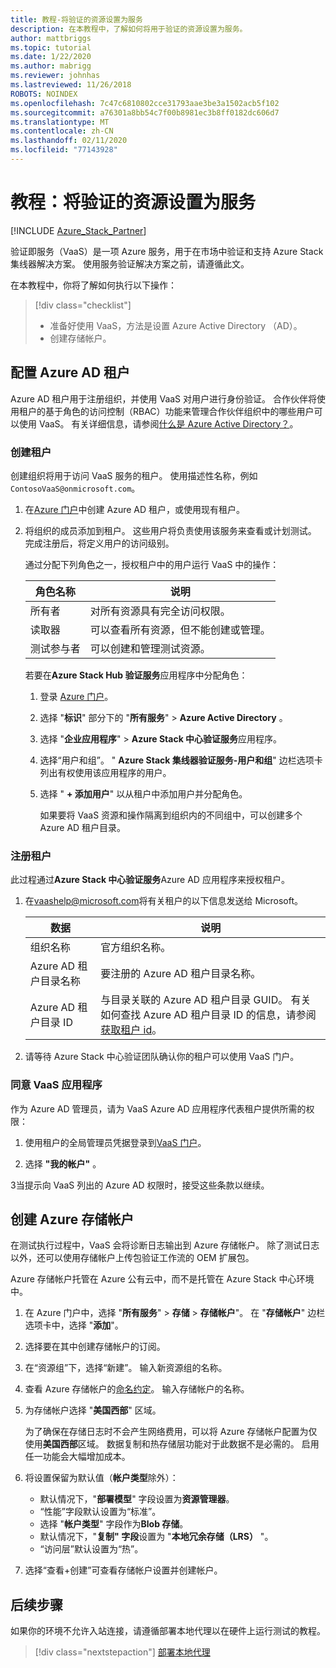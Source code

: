```yaml
---
title: 教程-将验证的资源设置为服务
description: 在本教程中，了解如何将用于验证的资源设置为服务。
author: mattbriggs
ms.topic: tutorial
ms.date: 1/22/2020
ms.author: mabrigg
ms.reviewer: johnhas
ms.lastreviewed: 11/26/2018
ROBOTS: NOINDEX
ms.openlocfilehash: 7c47c6810802cce31793aae3be3a1502acb5f102
ms.sourcegitcommit: a76301a8bb54c7f00b8981ec3b8ff0182dc606d7
ms.translationtype: MT
ms.contentlocale: zh-CN
ms.lasthandoff: 02/11/2020
ms.locfileid: "77143928"
---
```

# <a name="tutorial-set-up-resources-for-validation-as-a-service"></a>教程：将验证的资源设置为服务

[!INCLUDE [Azure_Stack_Partner](./includes/azure-stack-partner-appliesto.md)]

验证即服务（VaaS）是一项 Azure 服务，用于在市场中验证和支持 Azure Stack 集线器解决方案。 使用服务验证解决方案之前，请遵循此文。

在本教程中，你将了解如何执行以下操作：

> [!div class="checklist"]
> * 准备好使用 VaaS，方法是设置 Azure Active Directory （AD）。
> * 创建存储帐户。

## <a name="configure-an-azure-ad-tenant"></a>配置 Azure AD 租户

Azure AD 租户用于注册组织，并使用 VaaS 对用户进行身份验证。 合作伙伴将使用租户的基于角色的访问控制（RBAC）功能来管理合作伙伴组织中的哪些用户可以使用 VaaS。 有关详细信息，请参阅[什么是 Azure Active Directory？](https://docs.microsoft.com/azure/active-directory/fundamentals/active-directory-whatis)。

### <a name="create-a-tenant"></a>创建租户

创建组织将用于访问 VaaS 服务的租户。 使用描述性名称，例如 `ContosoVaaS@onmicrosoft.com`。

1. 在[Azure 门户](https://portal.azure.com)中创建 Azure AD 租户，或使用现有租户。 <!-- For instructions on creating new Azure AD tenants, see [Get started with Azure AD](https://docs.microsoft.com/azure/active-directory/get-started-azure-ad). -->

2. 将组织的成员添加到租户。 这些用户将负责使用该服务来查看或计划测试。 完成注册后，将定义用户的访问级别。

    通过分配下列角色之一，授权租户中的用户运行 VaaS 中的操作：

    | 角色名称 | 说明 |
    |---------------------|------------------------------------------|
    | 所有者 | 对所有资源具有完全访问权限。 |
    | 读取器 | 可以查看所有资源，但不能创建或管理。 |
    | 测试参与者 | 可以创建和管理测试资源。 |

    若要在**Azure Stack Hub 验证服务**应用程序中分配角色：

   1. 登录 [Azure 门户](https://portal.azure.com)。
   2. 选择 "**标识**" 部分下的 "**所有服务**" > **Azure Active Directory** 。
   3. 选择 "**企业应用程序**" > **Azure Stack 中心验证服务**应用程序。
   4. 选择“用户和组”。 " **Azure Stack 集线器验证服务-用户和组**" 边栏选项卡列出有权使用该应用程序的用户。
   5. 选择 " **+ 添加用户**" 以从租户中添加用户并分配角色。

      如果要将 VaaS 资源和操作隔离到组织内的不同组中，可以创建多个 Azure AD 租户目录。

### <a name="register-your-tenant"></a>注册租户

此过程通过**Azure Stack 中心验证服务**Azure AD 应用程序来授权租户。

1. 在[vaashelp@microsoft.com](mailto:vaashelp@microsoft.com)将有关租户的以下信息发送给 Microsoft。

    | 数据 | 说明 |
    |--------------------------------|---------------------------------------------------------------------------------------------|
    | 组织名称 | 官方组织名称。 |
    | Azure AD 租户目录名称 | 要注册的 Azure AD 租户目录名称。 |
    | Azure AD 租户目录 ID | 与目录关联的 Azure AD 租户目录 GUID。 有关如何查找 Azure AD 租户目录 ID 的信息，请参阅[获取租户 id](https://docs.microsoft.com/azure/azure-resource-manager/resource-group-create-service-principal-portal#get-values-for-signing-in)。 |

2. 请等待 Azure Stack 中心验证团队确认你的租户可以使用 VaaS 门户。

### <a name="consent-to-the-vaas-application"></a>同意 VaaS 应用程序

作为 Azure AD 管理员，请为 VaaS Azure AD 应用程序代表租户提供所需的权限：

1. 使用租户的全局管理员凭据登录到[VaaS 门户](https://azurestackvalidation.com/)。 

2. 选择 **"我的帐户"** 。

3当提示向 VaaS 列出的 Azure AD 权限时，接受这些条款以继续。

## <a name="create-an-azure-storage-account"></a>创建 Azure 存储帐户

在测试执行过程中，VaaS 会将诊断日志输出到 Azure 存储帐户。 除了测试日志以外，还可以使用存储帐户上传包验证工作流的 OEM 扩展包。

Azure 存储帐户托管在 Azure 公有云中，而不是托管在 Azure Stack 中心环境中。

1. 在 Azure 门户中，选择 "**所有服务**" > **存储** > **存储帐户**"。 在 "**存储帐户**" 边栏选项卡中，选择 "**添加**"。

2. 选择要在其中创建存储帐户的订阅。

3. 在“资源组”下，选择“新建”。 输入新资源组的名称。

4. 查看 Azure 存储帐户的[命名约定](/azure/cloud-adoption-framework/ready/azure-best-practices/naming-and-tagging#storage)。 输入存储帐户的名称。

5. 为存储帐户选择 "**美国西部**" 区域。

    为了确保在存储日志时不会产生网络费用，可以将 Azure 存储帐户配置为仅使用**美国西部**区域。 数据复制和热存储层功能对于此数据不是必需的。 启用任一功能会大幅增加成本。

6. 将设置保留为默认值（**帐户类型**除外）：

    - 默认情况下，"**部署模型**" 字段设置为**资源管理器**。
    - “性能”字段默认设置为“标准”。
    - 选择 "**帐户类型**" 字段作为**Blob 存储**。
    - 默认情况下，"**复制" 字段**设置为 "**本地冗余存储（LRS）** "。
    - “访问层”默认设置为“热”。

7. 选择“查看+创建”可查看存储帐户设置并创建帐户。

## <a name="next-steps"></a>后续步骤

如果你的环境不允许入站连接，请遵循部署本地代理以在硬件上运行测试的教程。

> [!div class="nextstepaction"]
> [部署本地代理](azure-stack-vaas-local-agent.md)
